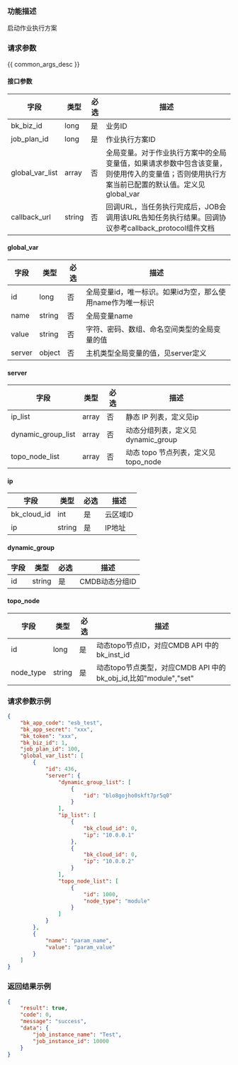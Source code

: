### 功能描述

启动作业执行方案

### 请求参数

{{ common_args_desc }}

#### 接口参数

| 字段      |  类型      | 必选   |  描述      |
|-----------|------------|--------|------------|
| bk_biz_id   |  long       | 是     | 业务ID |
| job_plan_id |  long       | 是     | 作业执行方案ID |
| global_var_list |  array     | 否     | 全局变量。对于作业执行方案中的全局变量值，如果请求参数中包含该变量，则使用传入的变量值；否则使用执行方案当前已配置的默认值。定义见global_var |
| callback_url |  string  | 否     | 回调URL，当任务执行完成后，JOB会调用该URL告知任务执行结果。回调协议参考callback_protocol组件文档 |

#### global_var

| 字段      |  类型      | 必选   |  描述      |
|-----------|------------|--------|------------|
| id               |  long     | 否     | 全局变量id，唯一标识。如果id为空，那么使用name作为唯一标识 |
| name             |  string   | 否     | 全局变量name |
| value     |  string   | 否     | 字符、密码、数组、命名空间类型的全局变量的值                      |
| server |  object   | 否     | 主机类型全局变量的值，见server定义 |

#### server

| 字段               | 类型  | 必选 | 描述                                |
| ------------------ | ----- | ---- | ----------------------------------- |
| ip_list            | array | 否   | 静态 IP 列表，定义见ip              |
| dynamic_group_list | array | 否   | 动态分组列表，定义见dynamic_group   |
| topo_node_list     | array | 否   | 动态 topo 节点列表，定义见topo_node |

#### ip

| 字段        | 类型   | 必选 | 描述     |
| ----------- | ------ | ---- | -------- |
| bk_cloud_id | int    | 是   | 云区域ID |
| ip          | string | 是   | IP地址   |

#### dynamic_group

| 字段 | 类型   | 必选 | 描述           |
| ---- | ------ | ---- | -------------- |
| id   | string | 是   | CMDB动态分组ID |

#### topo_node

| 字段      | 类型   | 必选 | 描述                                                         |
| --------- | ------ | ---- | ------------------------------------------------------------ |
| id        | long   | 是   | 动态topo节点ID，对应CMDB API 中的 bk_inst_id                 |
| node_type | string | 是   | 动态topo节点类型，对应CMDB API 中的 bk_obj_id,比如"module","set" |

### 请求参数示例

```json
{
    "bk_app_code": "esb_test",
    "bk_app_secret": "xxx",
    "bk_token": "xxx",
    "bk_biz_id": 1,
    "job_plan_id": 100,
    "global_var_list": [
        {
            "id": 436,
            "server": {
                "dynamic_group_list": [
                    {
                        "id": "blo8gojho0skft7pr5q0"
                    }
                ],
                "ip_list": [
                    {
                        "bk_cloud_id": 0,
                        "ip": "10.0.0.1"
                    },
                    {
                        "bk_cloud_id": 0,
                        "ip": "10.0.0.2"
                    }
                ],
                "topo_node_list": [
                    {
                        "id": 1000,
                        "node_type": "module"
                    }
                ]
            }
        },
        {
            "name": "param_name",
            "value": "param_value"
        }
    ]
}
```

### 返回结果示例

```json
{
    "result": true,
    "code": 0,
    "message": "success",
    "data": {
        "job_instance_name": "Test",
        "job_instance_id": 10000
    }
}
```

